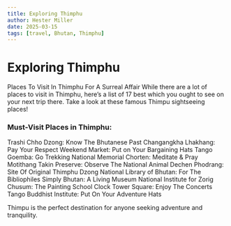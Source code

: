 ```yaml
---
title: Exploring Thimphu
author: Hester Miller
date: 2025-03-15
tags: [travel, Bhutan, Thimphu]
---
```


# Exploring Thimphu

Places To Visit In Thimphu For A Surreal Affair
While there are a lot of places to visit in Thimphu, here’s a list of 17 best which you ought to see on your next trip there. Take a look at these famous Thimpu sightseeing places!

### Must-Visit Places in Thimphu:

Trashi Chho Dzong: Know The Bhutanese Past
Changangkha Lhakhang: Pay Your Respect
Weekend Market: Put on Your Bargaining Hats
Tango Goemba: Go Trekking
National Memorial Chorten: Meditate & Pray
Motithang Takin Preserve: Observe The National Animal
Dechen Phodrang: Site Of Original Thimphu Dzong
National Library of Bhutan: For The Bibliophiles
Simply Bhutan: A Living Museum
National Institute for Zorig Chusum: The Painting School
Clock Tower Square: Enjoy The Concerts
Tango Buddhist Institute: Put On Your Adventure Hats


Thimpu is the perfect destination for anyone seeking adventure and tranquility.
